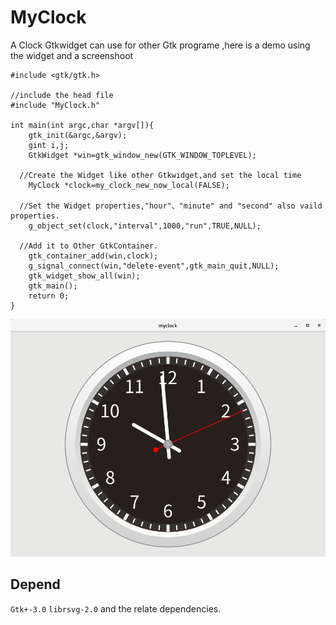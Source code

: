 # MyClock
A Clock Gtkwidget can use for other Gtk programe ,here is a demo using the widget and a screenshoot

```
#include <gtk/gtk.h>

//include the head file
#include "MyClock.h"

int main(int argc,char *argv[]){
	gtk_init(&argc,&argv);
	gint i,j;
	GtkWidget *win=gtk_window_new(GTK_WINDOW_TOPLEVEL);
  
  //Create the Widget like other Gtkwidget,and set the local time
	MyClock *clock=my_clock_new_now_local(FALSE);
  
  //Set the Widget properties,"hour"、"minute" and "second" also vaild properties.
	g_object_set(clock,"interval",1000,"run",TRUE,NULL);

  //Add it to Other GtkContainer.
	gtk_container_add(win,clock);
	g_signal_connect(win,"delete-event",gtk_main_quit,NULL);
	gtk_widget_show_all(win);
	gtk_main();
	return 0;
}
```

![](https://github.com/macos2/MyClock/blob/master/screen_shoot.png)

Depend
------
`Gtk+-3.0` `librsvg-2.0` and the relate dependencies.
